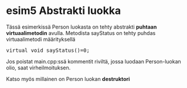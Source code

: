 # esim5 Abstrakti luokka

Tässä esimerkissä Person luokasta on tehty abstrakti **puhtaan virtuaalimetodin** avulla. Metodista sayStatus on tehty puhdas virtuaalimetodi määrityksellä 
<pre>
virtual void sayStatus()=0;
</pre>

Jos poistat main.cpp:ssä kommentit riviltä, jossa luodaan Person-luokan olio, saat virheilmoituksen.

Katso myös millainen on Person luokan **destruktori**